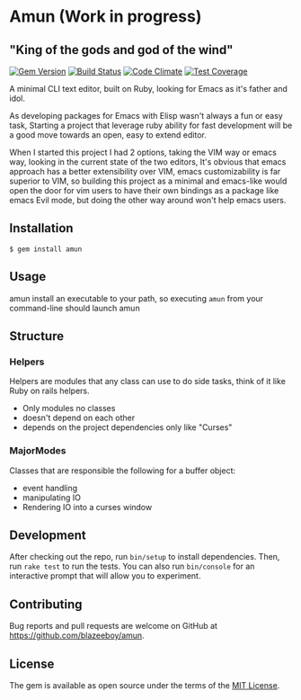 # Amun (Work in progress)

## "King of the gods and god of the wind"
[![Gem Version](https://badge.fury.io/rb/amun.svg)](http://badge.fury.io/rb/amun)
[![Build Status](https://travis-ci.org/blazeeboy/amun.svg?branch=master)](https://travis-ci.org/blazeeboy/amun)
[![Code Climate](https://codeclimate.com/github/blazeeboy/amun/badges/gpa.svg)](https://codeclimate.com/github/blazeeboy/amun)
[![Test Coverage](https://codeclimate.com/github/blazeeboy/amun/badges/coverage.svg)](https://codeclimate.com/github/blazeeboy/amun)

A minimal CLI text editor, built on Ruby, looking for Emacs as it's father and idol.

As developing packages for Emacs with Elisp wasn't always a fun or easy task, Starting a project that leverage ruby ability for fast development will be a good move towards
an open, easy to extend editor.

When I started this project I had 2 options, taking the VIM way or emacs way, looking in the current state of the two editors, It's obvious that emacs approach has a better
extensibility over VIM, emacs customizability is far superior to VIM, so building this project as a minimal and emacs-like would open the door for vim users to have their own
bindings as a package like emacs Evil mode, but doing the other way around won't help emacs users.

## Installation

    $ gem install amun

## Usage

amun install an executable to your path, so executing `amun` from your command-line should launch amun

## Structure


### Helpers

Helpers are modules that any class can use to do side tasks, think of it like Ruby on rails helpers.

* Only modules no classes
* doesn't depend on each other
* depends on the project dependencies only like "Curses"

### MajorModes

Classes that are responsible the following for a buffer object:

* event handling
* manipulating IO
* Rendering IO into a curses window


## Development

After checking out the repo, run `bin/setup` to install dependencies. Then, run `rake test` to run the tests. You can also run `bin/console` for an interactive prompt that will allow you to experiment.

## Contributing

Bug reports and pull requests are welcome on GitHub at https://github.com/blazeeboy/amun.


## License

The gem is available as open source under the terms of the [MIT License](http://opensource.org/licenses/MIT).
